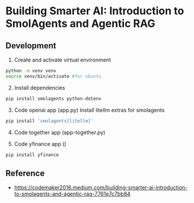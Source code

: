 # Building Smarter AI: Introduction to SmolAgents and Agentic RAG

## Development
1. Create and activate virtual environment
```bash
python -m venv venv
source venv/bin/activate #for ubuntu
```

2. Install dependencies
```bash
pip install smolagents python-dotenv
```

3. Code openai app (app.py)
Install litellm extras for smolagents
```bash
pip install 'smolagents[litellm]'
```

4. Code together app (app-together.py)

5. Code yfinance app ()
```bash
pip install yfinance
```

## Reference
- https://codemaker2016.medium.com/building-smarter-ai-introduction-to-smolagents-and-agentic-rag-7761e7c7bb84